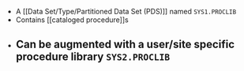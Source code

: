 - A [[Data Set/Type/Partitioned Data Set (PDS)]] named `SYS1.PROCLIB`
- Contains [[cataloged procedure]]s
- Can be augmented with a user/site specific procedure library `SYS2.PROCLIB`
	-